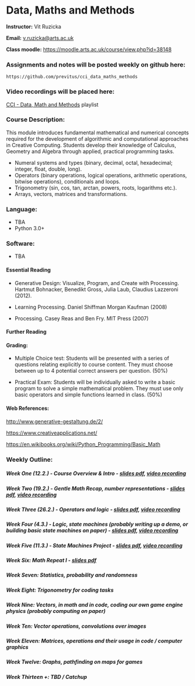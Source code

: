 # Data, Maths and Methods

**Instructor:** Vit Ruzicka

**Email:** v.ruzicka@arts.ac.uk

**Class moodle:** https://moodle.arts.ac.uk/course/view.php?id=38148

### Assignments and notes will be posted weekly on github here:

    https://github.com/previtus/cci_data_maths_methods

### Video recordings will be placed here:

[CCI - Data, Math and Methods](https://www.youtube.com/playlist?list=PLCIVpmFkFKQ9_0oVbmZ8Nln-3FP3_3aIz) playlist

### Course Description:

This module introduces fundamental mathematical and numerical concepts required for the development of algorithmic and computational approaches in Creative Computing. Students develop their knowledge of Calculus, Geometry and Algebra through applied, practical programming tasks.

* Numeral systems and types (binary, decimal, octal, hexadecimal; integer,
float, double, long).
* Operators (binary operations, logical operations, arithmetic operations,
bitwise operations), conditionals and loops.
* Trigonometry (sin, cos, tan, arctan, powers, roots, logarithms etc.).
* Arrays, vectors, matrices and transformations.

### Language: 
* TBA
* Python 3.0+ 

### Software:  
* TBA

#### Essential Reading 

* Generative Design: Visualize, Program, and Create with Processing. Hartmut Bohnacker, Benedikt Gross, Julia Laub, Claudius Lazzeroni (2012).

* Learning Processing. Daniel Shiffman Morgan Kaufman (2008)

* Processing. Casey Reas and Ben Fry. MIT Press (2007)

#### Further Reading 

#### Grading: 

* Multiple Choice test: Students will be presented with a series of questions relating explicitly to course content. They must choose between up to 4 potential correct answers per question. (50%)

* Practical Exam: Students will be individually asked to write a basic program to solve a simple mathematical problem. They must use only basic operators and simple functions learned in class. (50%)

#### Web References:

http://www.generative-gestaltung.de/2/

https://www.creativeapplications.net/

https://en.wikibooks.org/wiki/Python_Programming/Basic_Math


### Weekly Outline: 

##### Week One (12.2.) - Course Overview & Intro - [slides pdf](https://github.com/previtus/cci_data_maths_methods/blob/master/week01_intro/w01_intro.pdf), [video recording](https://youtu.be/r8eh_GhqTbI)

##### Week Two (19.2.) - Gentle Math Recap, number representations - [slides pdf](https://github.com/previtus/cci_data_maths_methods/blob/master/week02_math-recap/w02_math-recap.pdf), [video recording](https://youtu.be/YFkjZQDo330)

##### Week Three (26.2.) - Operators and logic - [slides pdf](https://github.com/previtus/cci_data_maths_methods/blob/master/week03_operators-logic/w03_operators-logic.pdf), [video recording](https://youtu.be/N1_g4HSd9Yk)

##### Week Four (4.3.) - Logic, state machines (probably writing up a demo, or building basic state machines on paper) - [slides pdf](https://github.com/previtus/cci_data_maths_methods/blob/master/week04_machines-primes/w04_machines-primes.pdf), [video recording](https://youtu.be/fNxb0K_Qf80)

##### Week Five (11.3.) - State Machines Project - [slides pdf](https://github.com/previtus/cci_data_maths_methods/blob/master/week05_state-machines-project/w05_state-machines-project.pdf), [video recording](https://youtu.be/ge0twaI9RLA)

##### Week Six: Math Repeat I - [slides pdf](https://github.com/previtus/cci_data_maths_methods/blob/master/week06_math-repeat-I/w06_math-repeat-I.pdf)

##### Week Seven: Statistics, probability and randomness

##### Week Eight: Trigonometry for coding tasks

##### Week Nine: Vectors, in math and in code, coding our own game engine physics (probably computing on paper)

##### Week Ten: Vector operations, convolutions over images

##### Week Eleven: Matrices, operations and their usage in code / computer graphics

##### Week Twelve: Graphs, pathfinding on maps for games

##### Week Thirteen +: TBD / Catchup
